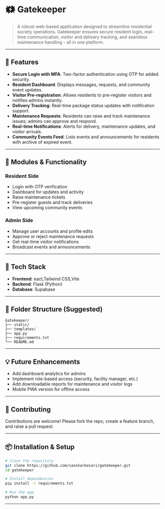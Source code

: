 
# 🗱️ Gatekeeper 

> A robust web-based application designed to streamline residential society operations. Gatekeeper ensures secure resident login, real-time communication, visitor and delivery tracking, and seamless maintenance handling – all in one platform.

---

## 📌 Features

* **Secure Login with MFA**: Two-factor authentication using OTP for added security.
* **Resident Dashboard**: Displays messages, requests, and community event updates.
* **Visitor Pre-registration**: Allows residents to pre-register visitors and notifies admins instantly.
* **Delivery Tracking**: Real-time package status updates with notification support.
* **Maintenance Requests**: Residents can raise and track maintenance issues; admins can approve and respond.
* **Real-time Notifications**: Alerts for delivery, maintenance updates, and visitor arrivals.
* **Community Events Feed**: Lists events and announcements for residents with archive of expired event.

---

## 📅 Modules & Functionality

### Resident Side

* Login with OTP verification
* Dashboard for updates and activity
* Raise maintenance tickets
* Pre-register guests and track deliveries
* View upcoming community events

### Admin Side

* Manage user accounts and profile edits
* Approve or reject maintenance requests
* Get real-time visitor notifications
* Broadcast events and announcements

---

## 🔧 Tech Stack

* **Frontend**: eact,Tailwind CSS,Vite 
* **Backend**: Flask (Python)
* **Database**: Supabase

---

## 📂 Folder Structure (Suggested)

```plaintext
Gatekeeper/
├── static/
├── templates/
├── app.py
├── requirements.txt
└── README.md
```

---

## 💡 Future Enhancements

* Add dashboard analytics for admins
* Implement role-based access (security, facility manager, etc.)
* Add downloadable reports for maintenance and visitor logs
* Mobile PWA version for offline access

---

## 🙌 Contributing

Contributions are welcome! Please fork the repo, create a feature branch, and raise a pull request.

---

## 📦 Installation & Setup

```bash
# Clone the repository
git clone https://github.com/sanskarkesari/gatekeeper.git
cd gatekeeper

# Install dependencies
pip install -r requirements.txt

# Run the app
python app.py
```


---
